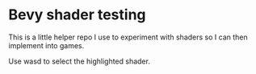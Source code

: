 # Bevy shader testing

This is a little helper repo I use to experiment with shaders so I can then
implement into games.

Use wasd to select the highlighted shader.
